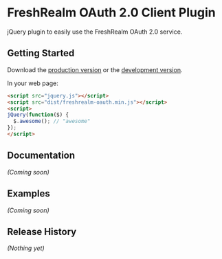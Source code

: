 # FreshRealm OAuth 2.0 Client Plugin

jQuery plugin to easily use the FreshRealm OAuth 2.0 service.

## Getting Started

Download the [production version][min] or the [development version][max].

[min]: https://raw.github.com//jquery-freshrealm-oauth/master/dist/jquery.freshrealm-oauth.min.js
[max]: https://raw.github.com//jquery-freshrealm-oauth/master/dist/jquery.freshrealm-oauth.js

In your web page:

```html
<script src="jquery.js"></script>
<script src="dist/freshrealm-oauth.min.js"></script>
<script>
jQuery(function($) {
  $.awesome(); // "awesome"
});
</script>
```

## Documentation
_(Coming soon)_

## Examples
_(Coming soon)_

## Release History
_(Nothing yet)_
